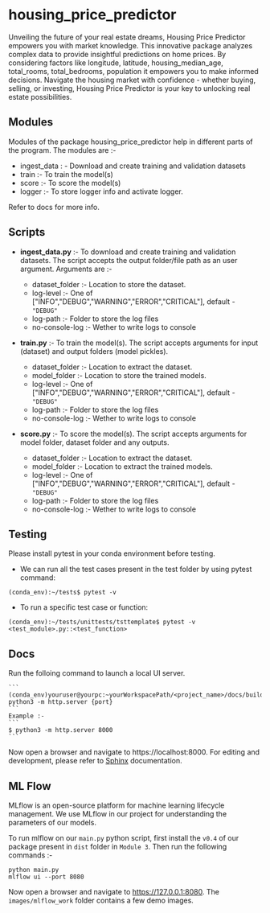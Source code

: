 # housing_price_predictor

Unveiling the future of your real estate dreams, Housing Price Predictor empowers you with market knowledge. This innovative package analyzes complex data to provide insightful predictions on home prices. By considering factors like longitude, latitude, housing_median_age, total_rooms, total_bedrooms, population it empowers you to make informed decisions. Navigate the housing market with confidence - whether buying, selling, or investing, Housing Price Predictor is your key to unlocking real estate possibilities.

## Modules

Modules of the package housing_price_predictor help in different parts of the program. The modules are :-

- ingest_data : - Download and create training and validation datasets
- train :- To train the model(s)
- score :- To score the model(s)
- logger :- To store logger info and activate logger.

Refer to docs for more info.

## Scripts

- **ingest_data.py** :- To download and create training and validation datasets. The script accepts the output folder/file path as an user argument. Arguments are :-

  - dataset_folder :- Location to store the dataset.
  - log-level :- One of ["INFO","DEBUG","WARNING","ERROR","CRITICAL"], default - `"DEBUG"`
  - log-path :- Folder to store the log files
  - no-console-log :- Wether to write logs to console

- **train.py** :- To train the model(s). The script accepts arguments for input (dataset) and output folders (model pickles).

  - dataset_folder :- Location to extract the dataset.
  - model_folder :- Location to store the trained models.
  - log-level :- One of ["INFO","DEBUG","WARNING","ERROR","CRITICAL"], default - `"DEBUG"`
  - log-path :- Folder to store the log files
  - no-console-log :- Wether to write logs to console

- **score.py** :- To score the model(s). The script accepts arguments for model folder, dataset folder and any outputs.

  - dataset_folder :- Location to extract the dataset.
  - model_folder :- Location to extract the trained models.
  - log-level :- One of ["INFO","DEBUG","WARNING","ERROR","CRITICAL"], default - `"DEBUG"`
  - log-path :- Folder to store the log files
  - no-console-log :- Wether to write logs to console

## Testing

Please install pytest in your conda environment before testing.

- We can run all the test cases present in the test folder by using pytest command:

```
(conda_env):~/tests$ pytest -v
```

- To run a specific test case or function:

```
(conda_env):~/tests/unittests/tsttemplate$ pytest -v <test_module>.py::<test_function>
```

## Docs

Run the folloing command to launch a local UI server.

    ```
    (conda_env)youruser@yourpc:~yourWorkspacePath/<project_name>/docs/build/html$ python3 -m http.server {port}
    ```
    Example :-
    ```
    $ python3 -m http.server 8000
    ```

Now open a browser and navigate to https://localhost:8000.
For editing and development, please refer to [Sphinx](https://www.writethedocs.org/guide/tools/sphinx/) documentation.

## ML Flow

MLflow is an open-source platform for machine learning lifecycle management. We use MLflow in our project for understanding the parameters of our models.

To run mlflow on our `main.py` python script, first install the `v0.4` of our package present in `dist` folder in `Module 3`. Then run the following commands :-

```
python main.py
mlflow ui --port 8080
```

Now open a browser and navigate to https://127.0.0.1:8080. The `images/mlflow_work` folder contains a few demo images.

